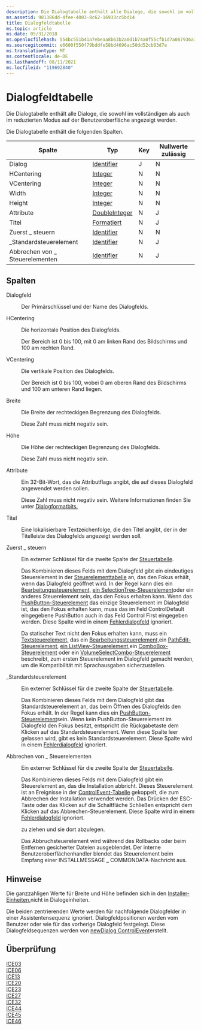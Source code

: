 ```yaml
---
description: Die Dialogtabelle enthält alle Dialoge, die sowohl im vollständigen als auch im reduzierten Modus auf der Benutzeroberfläche angezeigt werden.
ms.assetid: 981386dd-4fee-4003-8c62-16933cc5bd14
title: Dialogfeldtabelle
ms.topic: article
ms.date: 05/31/2018
ms.openlocfilehash: 554bc551b41a7ebeaa8b63b2a0d1b74a0f55cfb1d7a087936a394a060286caba
ms.sourcegitcommit: e6600f550f79bddfe58bd4696ac50dd52cb03d7e
ms.translationtype: MT
ms.contentlocale: de-DE
ms.lasthandoff: 08/11/2021
ms.locfileid: "119692840"
---
```

# <a name="dialog-table"></a>Dialogfeldtabelle

Die Dialogtabelle enthält alle Dialoge, die sowohl im vollständigen als auch im reduzierten Modus auf der Benutzeroberfläche angezeigt werden.

Die Dialogtabelle enthält die folgenden Spalten.



| Spalte           | Typ                               | Key | Nullwerte zulässig |
|------------------|------------------------------------|-----|----------|
| Dialog           | [Identifier](identifier.md)       | J   | N        |
| HCentering       | [Integer](integer.md)             | N   | N        |
| VCentering       | [Integer](integer.md)             | N   | N        |
| Width            | [Integer](integer.md)             | N   | N        |
| Height           | [Integer](integer.md)             | N   | N        |
| Attribute       | [DoubleInteger](doubleinteger.md) | N   | J        |
| Titel            | [Formatiert](formatted.md)         | N   | J        |
| Zuerst \_ steuern   | [Identifier](identifier.md)       | N   | N        |
| \_Standardsteuerelement | [Identifier](identifier.md)       | N   | J        |
| Abbrechen von \_ Steuerelementen  | [Identifier](identifier.md)       | N   | J        |



 

## <a name="columns"></a>Spalten

<dl> <dt>

<span id="Dialog"></span><span id="dialog"></span><span id="DIALOG"></span>Dialogfeld
</dt> <dd>

Der Primärschlüssel und der Name des Dialogfelds.

</dd> <dt>

<span id="HCentering"></span><span id="hcentering"></span><span id="HCENTERING"></span>HCentering
</dt> <dd>

Die horizontale Position des Dialogfelds.

Der Bereich ist 0 bis 100, mit 0 am linken Rand des Bildschirms und 100 am rechten Rand.

</dd> <dt>

<span id="VCentering"></span><span id="vcentering"></span><span id="VCENTERING"></span>VCentering
</dt> <dd>

Die vertikale Position des Dialogfelds.

Der Bereich ist 0 bis 100, wobei 0 am oberen Rand des Bildschirms und 100 am unteren Rand liegen.

</dd> <dt>

<span id="Width"></span><span id="width"></span><span id="WIDTH"></span>Breite
</dt> <dd>

Die Breite der rechteckigen Begrenzung des Dialogfelds.

Diese Zahl muss nicht negativ sein.

</dd> <dt>

<span id="Height"></span><span id="height"></span><span id="HEIGHT"></span>Höhe
</dt> <dd>

Die Höhe der rechteckigen Begrenzung des Dialogfelds.

Diese Zahl muss nicht negativ sein.

</dd> <dt>

<span id="Attributes"></span><span id="attributes"></span><span id="ATTRIBUTES"></span>Attribute
</dt> <dd>

Ein 32-Bit-Wort, das die Attributflags angibt, die auf dieses Dialogfeld angewendet werden sollen.

Diese Zahl muss nicht negativ sein. Weitere Informationen finden Sie unter [Dialogformatbits.](dialog-style-bits.md)

</dd> <dt>

<span id="Title"></span><span id="title"></span><span id="TITLE"></span>Titel
</dt> <dd>

Eine lokalisierbare Textzeichenfolge, die den Titel angibt, der in der Titelleiste des Dialogfelds angezeigt werden soll.

</dd> <dt>

<span id="Control_First"></span><span id="control_first"></span><span id="CONTROL_FIRST"></span>Zuerst \_ steuern
</dt> <dd>

Ein externer Schlüssel für die zweite Spalte der [Steuertabelle](control-table.md).

Das Kombinieren dieses Felds mit dem Dialogfeld gibt ein eindeutiges Steuerelement in der [Steuerelementtabelle](control-table.md) an, das den Fokus erhält, wenn das Dialogfeld geöffnet wird. In der Regel kann dies ein [Bearbeitungssteuerelement,](edit-control.md) [ein SelectionTree-Steuerelement](selectiontree-control.md)oder ein anderes Steuerelement sein, das den Fokus erhalten kann. Wenn das [PushButton-Steuerelement](pushbutton-control.md) das einzige Steuerelement im Dialogfeld ist, das den Fokus erhalten kann, muss das im Feld ControlDefault eingegebene PushButton auch in das Feld Control First eingegeben werden. Diese Spalte wird in einem [Fehlerdialogfeld](error-dialog.md) ignoriert.

Da statischer Text nicht den Fokus erhalten kann, muss ein [Textsteuerelement,](text-control.md) das ein [Bearbeitungssteuerelement,](edit-control.md)ein [PathEdit-Steuerelement,](pathedit-control.md) [ein ListView-Steuerelement,](listview-control.md)ein [ComboBox-Steuerelement](combobox-control.md) oder ein [VolumeSelectCombo-Steuerelement](volumeselectcombo-control.md) beschreibt, zum ersten Steuerelement im Dialogfeld gemacht werden, um die Kompatibilität mit Sprachausgaben sicherzustellen.

</dd> <dt>

<span id="Control_Default"></span><span id="control_default"></span><span id="CONTROL_DEFAULT"></span>\_Standardsteuerelement
</dt> <dd>

Ein externer Schlüssel für die zweite Spalte der [Steuertabelle](control-table.md).

Das Kombinieren dieses Felds mit dem Dialogfeld gibt das Standardsteuerelement an, das beim Öffnen des Dialogfelds den Fokus erhält. In der Regel kann dies ein [PushButton-Steuerelement](pushbutton-control.md)sein. Wenn kein PushButton-Steuerelement im Dialogfeld den Fokus besitzt, entspricht die Rückgabetaste dem Klicken auf das Standardsteuerelement. Wenn diese Spalte leer gelassen wird, gibt es kein Standardsteuerelement. Diese Spalte wird in einem [Fehlerdialogfeld](error-dialog.md) ignoriert.

</dd> <dt>

<span id="Control_Cancel"></span><span id="control_cancel"></span><span id="CONTROL_CANCEL"></span>Abbrechen von \_ Steuerelementen
</dt> <dd>

Ein externer Schlüssel für die zweite Spalte der [Steuertabelle](control-table.md).

Das Kombinieren dieses Felds mit dem Dialogfeld gibt ein Steuerelement an, das die Installation abbricht. Dieses Steuerelement ist an Ereignisse in der [ControlEvent-Tabelle](controlevent-table.md) gekoppelt, die zum Abbrechen der Installation verwendet werden. Das Drücken der ESC-Taste oder das Klicken auf die Schaltfläche Schließen entspricht dem Klicken auf das Abbrechen-Steuerelement. Diese Spalte wird in einem [Fehlerdialogfeld](error-dialog.md) ignoriert.

zu ziehen und sie dort abzulegen.

Das Abbruchsteuerelement wird während des Rollbacks oder beim Entfernen gesicherter Dateien ausgeblendet. Der interne Benutzeroberflächenhandler blendet das Steuerelement beim Empfang einer INSTALLMESSAGE \_ COMMONDATA-Nachricht aus.

</dd> </dl>

## <a name="remarks"></a>Hinweise

Die ganzzahligen Werte für Breite und Höhe befinden sich in den [Installer-Einheiten,](installer-units.md)nicht in Dialogeinheiten.

Die beiden zentrierenden Werte werden für nachfolgende Dialogfelder in einer Assistentensequenz ignoriert. Dialogfeldpositionen werden vom Benutzer oder wie für das vorherige Dialogfeld festgelegt. Diese Dialogfeldsequenzen werden von [newDialog ControlEvent](newdialog-controlevent.md)erstellt.

## <a name="validation"></a>Überprüfung

<dl>

[ICE03](ice03.md)  
[ICE06](ice06.md)  
[ICE13](ice13.md)  
[ICE20](ice20.md)  
[ICE23](ice23.md)  
[ICE27](ice27.md)  
[ICE32](ice32.md)  
[ICE44](ice44.md)  
[ICE45](ice45.md)  
[ICE46](ice46.md)  
</dl>

 

 



